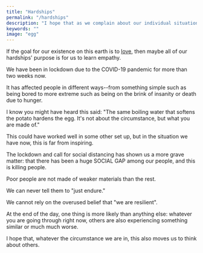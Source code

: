 ```yaml
---
title: "Hardships"
permalink: "/hardships"
description: "I hope that as we complain about our individual situation this also moves us to think about others."
keywords: ""
image: "egg"
---
```


If the goal for our existence on this earth is to [love](https://www.biblegateway.com/passage/?search=John+13%3A34-35&version=NASB), then maybe all of our hardships' purpose is for us to learn empathy.<!--more-->

We have been in lockdown due to the COVID-19 pandemic for more than two weeks now.

It has affected people in different ways--from something simple such as being bored to more extreme such as being on the brink of insanity or death due to hunger.

I know you might have heard this said: "The same boiling water that softens the potato hardens the egg. It's not about the circumstance, but what you are made of."

This could have worked well in some other set up, but in the situation we have now, this is far from inspiring.

The lockdown and call for social distancing has shown us a more grave matter: that there has been a huge SOCIAL GAP among our people, and this is killing people.

Poor people are not made of weaker materials than the rest.

We can never tell them to "just endure."

We cannot rely on the overused belief that "we are resilient".

At the end of the day, one thing is more likely than anything else: whatever you are going through right now, others are also experiencing something similar or much much worse.

I hope that, whatever the circumstance we are in, this also moves us to think about others.
